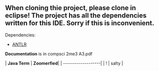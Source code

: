 ﻿## When cloning thie project, please clone in eclipse! The project has all the dependencies written for this IDE. Sorry if this is inconvenient. 
Dependencies:
- [ANTLR](https://www.antlr.org/download.html)

**Documentation** is in compsci 2me3 A3.pdf

| **Java Term** | **Zoomerfied**|
| -------------------|
| ! | salty |
